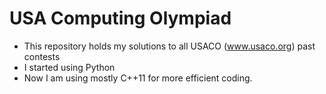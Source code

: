 # USA Computing Olympiad 
* This repository holds my solutions to all USACO (www.usaco.org) past contests
* I started using Python
* Now I am using mostly C++11 for more efficient coding.

